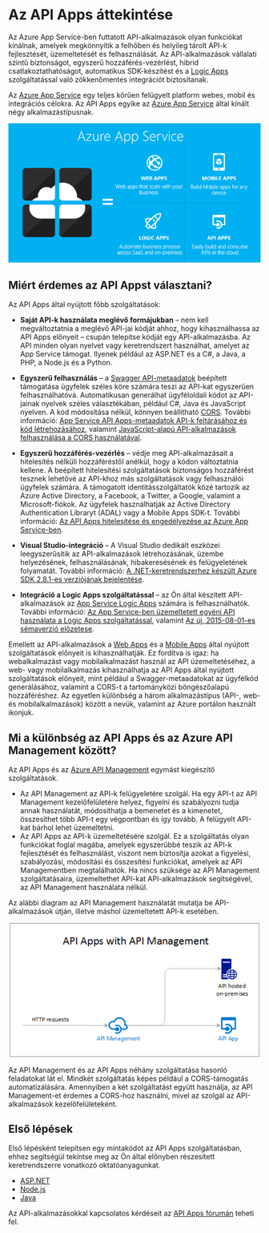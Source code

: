 <properties 
    pageTitle="API Apps-ismertető | Microsoft Azure" 
    description="Ebből a cikkből megtudhatja, hogyan fejleszthet, üzemeltethet és használhat fel RESTful API-kat az Azure App Service segítségével." 
    services="app-service\api" 
    documentationCenter=".net" 
    authors="tdykstra" 
    manager="wpickett" 
    editor=""/>

<tags 
    ms.service="app-service-api" 
    ms.workload="web" 
    ms.tgt_pltfrm="na" 
    ms.devlang="na" 
    ms.topic="get-started-article" 
    ms.date="05/03/2016" 
    ms.author="tdykstra"/>

# Az API Apps áttekintése

Az Azure App Service-ben futtatott API-alkalmazások olyan funkciókat kínálnak, amelyek megkönnyítik a felhőben és helyileg tárolt API-k fejlesztését, üzemeltetését és felhasználását. Az API-alkalmazások vállalati szintű biztonságot, egyszerű hozzáférés-vezérlést, hibrid csatlakoztathatóságot, automatikus SDK-készítést és a [Logic Apps](../app-service-logic/app-service-logic-what-are-logic-apps.md) szolgáltatással való zökkenőmentes integrációt biztosítanak.

Az [Azure App Service](../app-service/app-service-value-prop-what-is.md) egy teljes körűen felügyelt platform webes, mobil és integrációs célokra. Az API Apps egyike az [Azure App Service](../app-service/app-service-value-prop-what-is.md) által kínált négy alkalmazástípusnak.

![Alkalmazástípusok Az Azure App Service szolgáltatásban.](./media/app-service-api-apps-why-best-platform/appservicesuite.png)

## Miért érdemes az API Appst választani?

Az API Apps által nyújtott főbb szolgáltatások:

- **Saját API-k használata meglévő formájukban** – nem kell megváltoztatnia a meglévő API-jai kódját ahhoz, hogy kihasználhassa az API Apps előnyeit – csupán telepítse kódját egy API-alkalmazásba. Az API minden olyan nyelvet vagy keretrendszert használhat, amelyet az App Service támogat. Ilyenek például az ASP.NET és a C#, a Java, a PHP, a Node.js és a Python.

- **Egyszerű felhasználás** – a [Swagger API-metaadatok](http://swagger.io/) beépített támogatása ügyfelek széles köre számára teszi az API-kat egyszerűen felhasználhatóvá.  Automatikusan generálhat ügyféloldali kódot az API-jainak nyelvek széles választékában, például C#, Java és JavaScript nyelven. A kód módosítása nélkül, könnyen beállítható [CORS](app-service-api-cors-consume-javascript.md). További információ: [App Service API Apps-metaadatok API-k feltárásához és kód létrehozásához](app-service-api-metadata.md), valamint [JavaScript-alapú API-alkalmazások felhasználása a CORS használatával](app-service-api-cors-consume-javascript.md). 

- **Egyszerű hozzáférés-vezérlés** – védje meg API-alkalmazásait a hitelesítés nélküli hozzáféréstől anélkül, hogy a kódon változtatnia kellene. A beépített hitelesítési szolgáltatások biztonságos hozzáférést tesznek lehetővé az API-khoz más szolgáltatások vagy felhasználói ügyfelek számára. A támogatott identitásszolgáltatók közé tartozik az Azure Active Directory, a Facebook, a Twitter, a Google, valamint a Microsoft-fiókok. Az ügyfelek használhatják az Active Directory Authentication Libraryt (ADAL) vagy a Mobile Apps SDK-t. További információ: [Az API Apps hitelesítése és engedélyezése az Azure App Service-ben](app-service-api-authentication.md).

- **Visual Studio-integráció** – A Visual Studio dedikált eszközei leegyszerűsítik az API-alkalmazások létrehozásának, üzembe helyezésének, felhasználásának, hibakeresésének és felügyeletének folyamatát. További információ: [A .NET-keretrendszerhez készült Azure SDK 2.8.1-es verziójának bejelentése](/blog/announcing-azure-sdk-2-8-1-for-net/).

- **Integráció a Logic Apps szolgáltatással** – az Ön által készített API-alkalmazások az [App Service Logic Apps](../app-service-logic/app-service-logic-what-are-logic-apps.md) számára is felhasználhatók.  További információ: [Az App Service-ben üzemeltetett egyéni API használata a Logic Apps szolgáltatással](../app-service-logic/app-service-logic-custom-hosted-api.md), valamint [Az új, 2015-08-01-es sémaverzió előzetese](../app-service-logic/app-service-logic-schema-2015-08-01.md).

Emellett az API-alkalmazások a [Web Apps](../app-service-web/app-service-web-overview.md) és a [Mobile Apps](../app-service-mobile/app-service-mobile-value-prop.md) által nyújtott szolgáltatások előnyeit is kihasználhatják. Ez fordítva is igaz: ha webalkalmazást vagy mobilalkalmazást használ az API üzemeltetéséhez, a web- vagy mobilalkalmazás kihasználhatja az API Apps által nyújtott szolgáltatások előnyeit, mint például a Swagger-metaadatokat az ügyfélkód generálásához, valamint a CORS-t a tartományközi böngészőalapú hozzáféréshez. Az egyetlen különbség a három alkalmazástípus (API-, web- és mobilalkalmazások) között a nevük, valamint az Azure portálon használt ikonjuk.

## Mi a különbség az API Apps és az Azure API Management között?

Az API Apps és az [Azure API Management](../api-management/api-management-key-concepts.md) egymást kiegészítő szolgáltatások.

* Az API Management az API-k felügyeletére szolgál. Ha egy API-t  az API Management kezelőfelületére helyez, figyelni és szabályozni tudja annak használatát, módosíthatja a bemenetet és a kimenetet, összesíthet több API-t egy végpontban és így tovább. A felügyelt API-kat bárhol lehet üzemeltetni.
* Az API Apps az API-k üzemeltetésére szolgál. Ez a szolgáltatás olyan funkciókat foglal magába, amelyek egyszerűbbé teszik az API-k fejlesztését és felhasználást, viszont nem biztosítja azokat a figyelési, szabályozási, módosítási és összesítési funkciókat, amelyek az API Managementben megtalálhatók. Ha nincs szüksége az API Management szolgáltatásaira, üzemeltethet API-kat API-alkalmazások segítségével, az API Management használata nélkül.

Az alábbi diagram az API Management használatát mutatja be API-alkalmazások útján, illetve máshol üzemeltetett API-k esetében.

![Az Azure API Management és az API Apps](./media/app-service-api-apps-why-best-platform/apia-apim.png)

Az API Management és az API Apps néhány szolgáltatása hasonló feladatokat lát el.  Mindkét szolgáltatás képes például a CORS-támogatás automatizálására. Amennyiben a két szolgáltatást együtt használja, az API Management-et érdemes a CORS-hoz használni, mivel az szolgál az API-alkalmazások kezelőfelületeként. 

## Első lépések

Első lépésként telepítsen egy mintakódot az API Apps szolgáltatásban, ehhez segítségül tekintse meg az Ön által előnyben részesített keretrendszerre vonatkozó oktatóanyagunkat.

* [ASP.NET](app-service-api-dotnet-get-started.md) 
* [Node.js](app-service-api-nodejs-api-app.md) 
* [Java](app-service-api-java-api-app.md) 

Az API-alkalmazásokkal kapcsolatos kérdéseit az [API Apps fórumán](https://social.msdn.microsoft.com/Forums/en-US/home?forum=AzureAPIApps) teheti fel. 



<!--HONumber=Jun16_HO2--->


